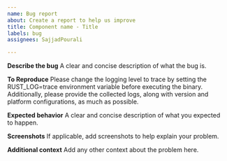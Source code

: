 ```yaml
---
name: Bug report
about: Create a report to help us improve
title: Component name - Title
labels: bug
assignees: SajjadPourali

---
```


**Describe the bug**
A clear and concise description of what the bug is.

**To Reproduce**
Please change the logging level to trace by setting the RUST_LOG=trace environment variable before executing the binary. Additionally, please provide the collected logs, along with version and platform configurations, as much as possible.

**Expected behavior**
A clear and concise description of what you expected to happen.

**Screenshots**
If applicable, add screenshots to help explain your problem.

**Additional context**
Add any other context about the problem here.
